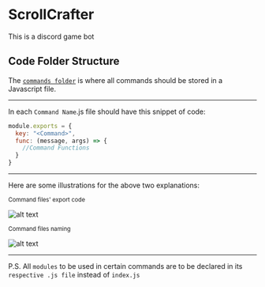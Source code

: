 # ScrollCrafter

This is a discord game bot 

## Code Folder Structure

The [`commands folder`](https://github.com/Jaston1026/scrollcrafter/tree/main/commands) is where all commands should be stored in a Javascript file.

---

In each `Command Name`.js file should have this snippet of code:
``` js
module.exports = {
  key: "<Command>",
  func: (message, args) => {
    //Command Functions
  }
}
```

---

Here are some illustrations for the above two explanations:

<sup>Command files' export code</sup>

![alt text](https://github.com/Jaston1026/Fake-Rhythm/blob/Development/md-resource/exportCode.png)

<sup>Command files naming</sup>

![alt text](https://github.com/Jaston1026/Fake-Rhythm/blob/Development/md-resource/commandsDir.png)

---
P.S. All `modules` to be used in certain commands are to be declared in its `respective .js file` instead of `index.js`
